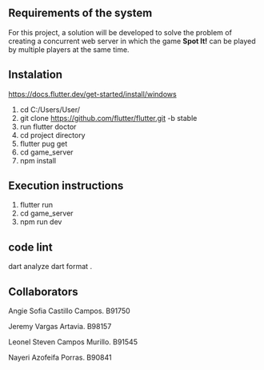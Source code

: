 ## Requirements of the system
For this project, a solution will be developed to solve the problem of creating a concurrent web server in which the game **Spot It!** can be played by multiple players at the same time.

## Instalation
https://docs.flutter.dev/get-started/install/windows

1) cd C:/Users/User/
2) git clone https://github.com/flutter/flutter.git -b stable
3) run flutter doctor
4) cd project directory
5) flutter pug get
7) cd game_server
8) npm install

## Execution instructions
1) flutter run
2) cd game_server
3) npm run dev

## code lint
dart analyze 
dart format .

## Collaborators
Angie Sofia Castillo Campos. B91750

Jeremy Vargas Artavia. B98157

Leonel Steven Campos Murillo. B91545

Nayeri Azofeifa Porras. B90841
